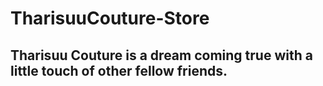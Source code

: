 # TharisuuCouture-Store

## Tharisuu Couture is a dream coming true with a little touch of other fellow friends.
